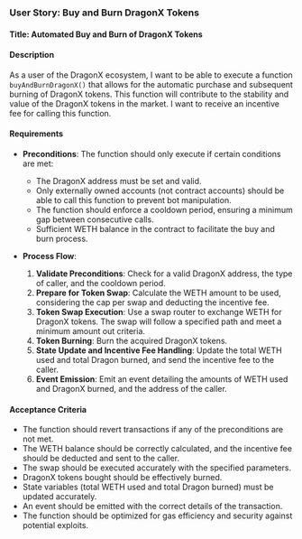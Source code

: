 ### User Story: Buy and Burn DragonX Tokens

#### Title: Automated Buy and Burn of DragonX Tokens

#### Description
As a user of the DragonX ecosystem, I want to be able to execute a function `buyAndBurnDragonX()` that allows for the automatic purchase and subsequent burning of DragonX tokens. This function will contribute to the stability and value of the DragonX tokens in the market. I want to receive an incentive fee for calling this function.

#### Requirements
- **Preconditions**: The function should only execute if certain conditions are met:
  - The DragonX address must be set and valid.
  - Only externally owned accounts (not contract accounts) should be able to call this function to prevent bot manipulation.
  - The function should enforce a cooldown period, ensuring a minimum gap between consecutive calls.
  - Sufficient WETH balance in the contract to facilitate the buy and burn process.

- **Process Flow**:
  1. **Validate Preconditions**: Check for a valid DragonX address, the type of caller, and the cooldown period.
  2. **Prepare for Token Swap**: Calculate the WETH amount to be used, considering the cap per swap and deducting the incentive fee.
  3. **Token Swap Execution**: Use a swap router to exchange WETH for DragonX tokens. The swap will follow a specified path and meet a minimum amount out criteria.
  4. **Token Burning**: Burn the acquired DragonX tokens.
  5. **State Update and Incentive Fee Handling**: Update the total WETH used and total Dragon burned, and send the incentive fee to the caller.
  6. **Event Emission**: Emit an event detailing the amounts of WETH used and DragonX burned, and the address of the caller.

#### Acceptance Criteria
- The function should revert transactions if any of the preconditions are not met.
- The WETH balance should be correctly calculated, and the incentive fee should be deducted and sent to the caller.
- The swap should be executed accurately with the specified parameters.
- DragonX tokens bought should be effectively burned.
- State variables (total WETH used and total Dragon burned) must be updated accurately.
- An event should be emitted with the correct details of the transaction.
- The function should be optimized for gas efficiency and security against potential exploits.
